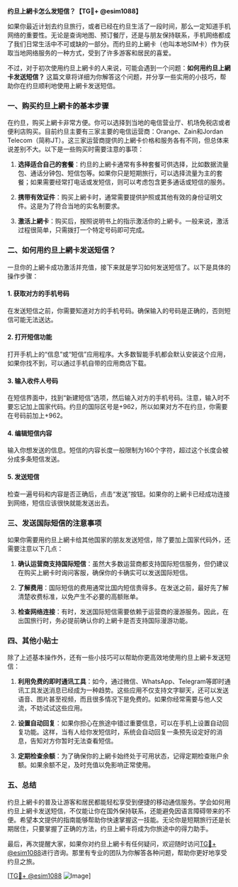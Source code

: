 **约旦上網卡怎么发短信？【TG💪+ @esim1088】**

如果你最近计划去约旦旅行，或者已经在约旦生活了一段时间，那么一定知道手机网络的重要性。无论是查询地图、预订餐厅，还是与朋友保持联系，手机网络都成了我们日常生活中不可或缺的一部分。而约旦的上網卡（也叫本地SIM卡）作为获取当地网络服务的一种方式，受到了许多游客和居民的喜爱。

不过，对于初次使用约旦上網卡的人来说，可能会遇到一个问题：**如何用约旦上網卡发送短信？** 这篇文章将详细为你解答这个问题，并分享一些实用的小技巧，帮助你在约旦顺利地使用上網卡发送短信。

### 一、购买约旦上網卡的基本步骤

在约旦，购买上網卡非常方便。你可以选择到当地的电信营业厅、机场免税店或者便利店购买。目前约旦主要有三家主要的电信运营商：Orange、Zain和Jordan Telecom（简称JT）。这三家运营商提供的上網卡价格和服务各有不同，但总体来说差别不大。以下是一些购买时需要注意的事项：

1. **选择适合自己的套餐**：约旦的上網卡通常有多种套餐可供选择，比如数据流量包、通话分钟包、短信包等。如果你只是短期旅行，可以选择流量为主的套餐；如果需要经常打电话或发短信，则可以考虑包含更多通话或短信的服务。
   
2. **携带有效证件**：购买上網卡时，通常需要提供护照或其他有效的身份证明文件。这是为了符合当地的实名制要求。

3. **激活上網卡**：购买后，按照说明书上的指示激活你的上網卡。一般来说，激活过程很简单，只需拨打一个特定号码即可完成。

### 二、如何用约旦上網卡发送短信？

一旦你的上網卡成功激活并充值，接下来就是学习如何发送短信了。以下是具体的操作步骤：

#### 1. 获取对方的手机号码
在发送短信之前，你需要知道对方的手机号码。确保输入的号码是正确的，否则短信可能无法送达。

#### 2. 打开短信功能
打开手机上的“信息”或“短信”应用程序。大多数智能手机都会默认安装这个应用，如果你找不到，可以通过手机自带的应用商店下载。

#### 3. 输入收件人号码
在短信界面中，找到“新建短信”选项，然后输入对方的手机号码。注意，输入时不要忘记加上国家代码。约旦的国际区号是+962，所以如果对方不在约旦，你需要在号码前加上+962。

#### 4. 编辑短信内容
输入你想发送的信息。短信的内容长度一般限制为160个字符，超过这个长度会被分成多条短信发送。

#### 5. 发送短信
检查一遍号码和内容是否正确后，点击“发送”按钮。如果你的上網卡已经成功连接到网络，短信应该很快就能发送出去。

### 三、发送国际短信的注意事项

如果你需要用约旦上網卡给其他国家的朋友发送短信，除了要加上国家代码外，还需要注意以下几点：

1. **确认运营商支持国际短信**：虽然大多数运营商都支持国际短信服务，但仍建议在购买上網卡时询问客服，确保你的卡确实可以发送国际短信。

2. **了解费用**：国际短信的费用通常比国内短信贵得多。在发送之前，最好先了解清楚收费标准，以免产生不必要的高额账单。

3. **检查网络连接**：有时，发送国际短信需要依赖于运营商的漫游服务。因此，在出国旅行时，务必提前确认你的上網卡是否支持国际漫游功能。

### 四、其他小贴士

除了上述基本操作外，还有一些小技巧可以帮助你更高效地使用约旦上網卡发送短信：

1. **利用免费的即时通讯工具**：如今，通过微信、WhatsApp、Telegram等即时通讯工具发送消息已经成为一种趋势。这些应用不仅支持文字聊天，还可以发送语音、图片甚至视频，而且很多情况下是免费的。如果你经常需要与他人交流，不妨试试这些应用。

2. **设置自动回复**：如果你担心在旅途中错过重要信息，可以在手机上设置自动回复功能。这样，当有人给你发短信时，系统会自动回复一条预先设定好的消息，告知对方你暂时无法查看短信。

3. **定期检查余额**：为了确保你的上網卡始终处于可用状态，记得定期检查账户余额。如果余额不足，及时充值以免影响正常使用。

### 五、总结

约旦上網卡的普及让游客和居民都能轻松享受到便捷的移动通信服务。学会如何用约旦上網卡发送短信，不仅能让你在国外保持联系，还能避免因语言障碍带来的不便。希望本文提供的指南能够帮助你快速掌握这一技能。无论你是短期旅行还是长期居住，只要掌握了正确的方法，约旦上網卡将成为你旅途中的得力助手。

最后，再次提醒大家，如果你对约旦上網卡有任何疑问，欢迎随时访问[TG💪+ @esim1088](https://t.me/s/esim1088)进行咨询。那里有专业的团队为你解答各种问题，帮助你更好地享受约旦之旅。

[[TG💪+ @esim1088](https://t.me/s/esim1088) ![Image](https://i.postimg.cc/4NQfJmqS/Snipaste-2025-05-13-00-14-12.png)]
